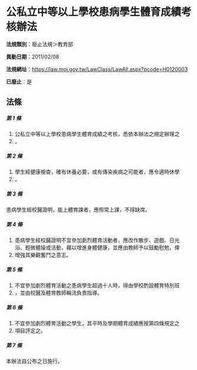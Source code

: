# 公私立中等以上學校患病學生體育成績考核辦法

**法規類別**：廢止法規＞教育部

**異動日期**：2011/02/08  

**法規網址**：https://law.moj.gov.tw/LawClass/LawAll.aspx?pcode=H0120003

**已廢止**：是



## 法條
##### 第 1 條
1. 公私立中等以上學校患病學生體育成績之考核，悉依本辦法之規定辦理之
1. 。

##### 第 2 條
1. 學生經健康檢查，確有休養必要，或有傳染疾病之可能者，應令適時休學
1. 。

##### 第 3 條
患病學生經校醫證明，能上體育課者，應照常上課，不得缺席。

##### 第 4 條
1. 患病學生經校醫證明不宜參加劇烈體育活動者，應改作散步、遊戲、日光  
浴、輕微體操或活動，藉以增進身體健康，並應由教師予以鼓勵慰勉，俾
1. 增強其樂觀奮鬥之意志。

##### 第 5 條
1. 不宜參加劇烈體育活動之患病學生超過十人時，得由學校酌設體育特別班
1. ，並由校醫及體育教師輪流負責指導。

##### 第 6 條
1. 不宜參加劇烈體育活動之學生，其平時及學期體育成績應按第四條規定之
1. 項目評定之。

##### 第 7 條
本辦法自公布之日施行。


